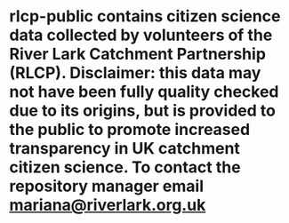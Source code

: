# rlcp-public contains citizen science data collected by volunteers of the River Lark Catchment Partnership (RLCP). Disclaimer: this data may not have been fully quality checked due to its origins, but is provided to the public to promote increased transparency in UK catchment citizen science. To contact the repository manager email mariana@riverlark.org.uk
